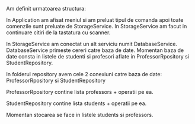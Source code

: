 Am definit urmatoarea structura:

In Application am afisat meniul si am preluat tipul de comanda
apoi toate comenzile sunt preluate de StorageService.
In StorageService am facut in continuare citiri de la tastatura cu scanner.

In StorageService am conectat un alt serviciu numit DatabaseService. 
DatabaseService primeste cereri catre baza de date.
Momentan baza de date consta in listele de studenti si profesori aflate in ProfessorRpository si StudentRepository.

In folderul repository avem cele 2 conexiuni catre baza de date:
ProfessorRpository si StudentRepository

ProfessorRpository contine lista professors + operatii pe ea.

StudentRepository contine lista students + operatii pe ea.

Momentan stocarea se face in listele students si professors.